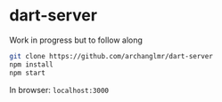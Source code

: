 # dart-server


Work in progress but to follow along

```bash
git clone https://github.com/archanglmr/dart-server
npm install
npm start
```

In browser: `localhost:3000`